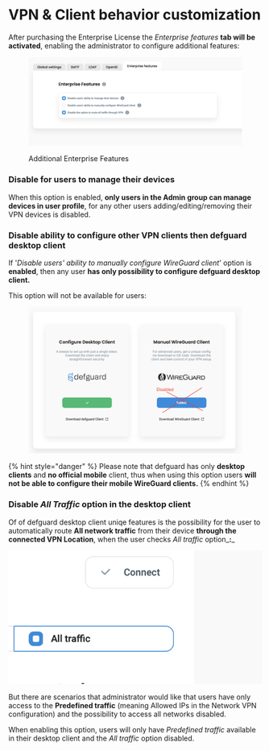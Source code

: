 # VPN & Client behavior customization

After purchasing the Enterprise License the _Enterprise features_ **tab will be activated**, enabling the administrator to configure additional features:

<figure><img src="../.gitbook/assets/Enterprise Features.png" alt=""><figcaption><p>Additional Enterprise Features</p></figcaption></figure>

### Disable for users to manage their devices

When this option is enabled, **only users in the Admin group can manage devices in user profile**, for any other users adding/editing/removing their VPN devices is disabled.

### Disable ability to configure other VPN clients then defguard desktop client

If '_Disable users' ability to manually configure WireGuard client_' option is **enabled**, then any user **has only possibility to configure defguard desktop client.**

This option will not be available for users:

<figure><img src="../.gitbook/assets/Screenshot 2024-10-14 at 12.44.15.png" alt=""><figcaption></figcaption></figure>

{% hint style="danger" %}
Please note that defguard has only **desktop clients** and **no official mobile** client, thus when using this option users **will not be able to configure their mobile WireGuard clients.**
{% endhint %}

### Disable _All Traffic_ option in the desktop client

Of of defguard desktop client uniqe features is the possibility for the user to automatically route **All network traffic** from their device **through the connected VPN Location**, when the user checks _All traffic_ option_**:**_

&#x20;![](<../.gitbook/assets/Screenshot 2024-10-14 at 12.49.30.png>)

But there are scenarios that administrator would like that users have only access to the **Predefined traffic** (meaning Allowed IPs in the Network VPN configuration) and the possibility to access all networks disabled.

When enabling this option, users will only have _Predefined traffic_ available in their desktop client and the _All traffic_ option disabled.
